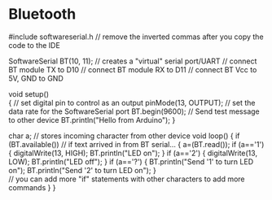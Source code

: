 # Bluetooth

#include softwareserial.h // remove the inverted commas after you copy the code to the IDE


SoftwareSerial BT(10, 11); 
// creates a "virtual" serial port/UART
// connect BT module TX to D10
// connect BT module RX to D11
// connect BT Vcc to 5V, GND to GND

void setup()  
{
  // set digital pin to control as an output
  pinMode(13, OUTPUT);
  // set the data rate for the SoftwareSerial port
  BT.begin(9600);
  // Send test message to other device
  BT.println("Hello from Arduino");
}

char a; // stores incoming character from other device
void loop() 
{
  if (BT.available())
  // if text arrived in from BT serial...
  {
    a=(BT.read());
    if (a=='1')
    {
      digitalWrite(13, HIGH);
      BT.println("LED on");
    }
    if (a=='2')
    {
      digitalWrite(13, LOW);
      BT.println("LED off");
    }
    if (a=='?')
    {
      BT.println("Send '1' to turn LED on");
      BT.println("Send '2' to turn LED on");
    }   
    // you can add more "if" statements with other characters to add more commands
  }
}
